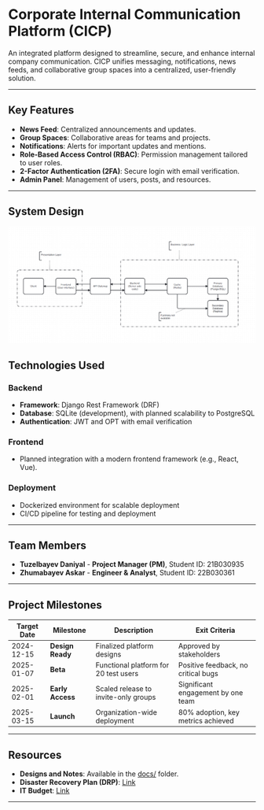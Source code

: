 # Corporate Internal Communication Platform (CICP)

An integrated platform designed to streamline, secure, and enhance internal company communication. CICP unifies messaging, notifications, news feeds, and collaborative group spaces into a centralized, user-friendly solution.

---

## Key Features

- **News Feed**: Centralized announcements and updates.
- **Group Spaces**: Collaborative areas for teams and projects.
- **Notifications**: Alerts for important updates and mentions.
- **Role-Based Access Control (RBAC)**: Permission management tailored to user roles.
- **2-Factor Authentication (2FA)**: Secure login with email verification.
- **Admin Panel**: Management of users, posts, and resources.

---

## System Design

![system-design](docs/images/image.png)

## Technologies Used

### Backend
- **Framework**: Django Rest Framework (DRF)
- **Database**: SQLite (development), with planned scalability to PostgreSQL
- **Authentication**: JWT and OPT with email verification

### Frontend
- Planned integration with a modern frontend framework (e.g., React, Vue).

### Deployment 
- Dockerized environment for scalable deployment
- CI/CD pipeline for testing and deployment

---

## Team Members

- **Tuzelbayev Daniyal** - **Project Manager (PM)**, Student ID: 21B030935
- **Zhumabayev Askar** - **Engineer & Analyst**, Student ID: 22B030361

---

## Project Milestones

| Target Date   | Milestone           | Description                                       | Exit Criteria                          |
|---------------|---------------------|---------------------------------------------------|----------------------------------------|
| 2024-12-15    | **Design Ready**    | Finalized platform designs                       | Approved by stakeholders               |
| 2025-01-07    | **Beta**            | Functional platform for 20 test users            | Positive feedback, no critical bugs    |
| 2025-02-01    | **Early Access**    | Scaled release to invite-only groups             | Significant engagement by one team     |
| 2025-03-15    | **Launch**          | Organization-wide deployment                     | 80% adoption, key metrics achieved     |

---

## Resources
- **Designs and Notes**: Available in the [docs/](docs/) folder.
- **Disaster Recovery Plan (DRP)**: [Link](https://docs.google.com/document/d/1fyIfGXy2Jen2wFl4sd7K2Zaij-f93697/edit?usp=sharing)
- **IT Budget**: [Link](https://docs.google.com/spreadsheets/d/1Oh8om0almQqjz-KGN_XuzfxiMNABQO9cUPeg6YlCYmg/edit?usp=sharing)
---
